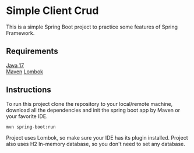 # Simple Client Crud

This is a simple Spring Boot project to practice some features of Spring Framework.

## Requirements

[Java 17](https://sdkman.io/jdks)  
[Maven](https://maven.apache.org/download.cgi)
[Lombok](https://projectlombok.org/)

## Instructions

To run this project clone the repository to your local/remote machine, download all the dependencies and init the spring boot app by Maven or your favorite IDE.

```bash
mvn spring-boot:run
```

Project uses Lombok, so make sure your IDE has its plugin installed.
Project also uses H2 In-memory database, so you don't need to set any database. 

